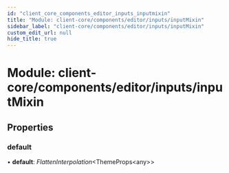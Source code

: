 ```yaml
---
id: "client_core_components_editor_inputs_inputmixin"
title: "Module: client-core/components/editor/inputs/inputMixin"
sidebar_label: "client-core/components/editor/inputs/inputMixin"
custom_edit_url: null
hide_title: true
---
```


# Module: client-core/components/editor/inputs/inputMixin

## Properties

### default

• **default**: *FlattenInterpolation*<ThemeProps<any\>\>
